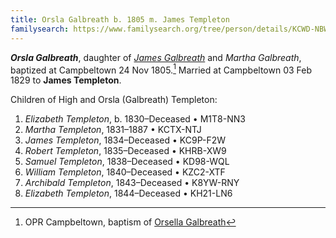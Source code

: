 ```yaml
---
title: Orsla Galbreath b. 1805 m. James Templeton
familysearch: https://www.familysearch.org/tree/person/details/KCWD-NBW
---
```

***Orsla Galbreath***, daughter of [*James Galbreath*](galbreath-james-abt-1775.md) and *Martha Galbreath*, baptized at Campbeltown 24 Nov 1805.[^birth]  Married at Campbeltown 03 Feb 1829 to **James Templeton**.

Children of High and Orsla (Galbreath) Templeton:

1. *Elizabeth Templeton*, b. 1830–Deceased	 • 	M1T8-NN3​​
2. *Martha Templeton*, 1831–1887	 • 	KCTX-NTJ​​
3. *James Templeton*, 1834–Deceased	 • 	KC9P-F2W​​
4. *Robert Templeton*, 1835–Deceased	 • 	KHRB-XW9​​
5. *Samuel Templeton*,  1838–Deceased	 • 	KD98-WQL​​
6. *William Templeton*, 1840–Deceased	 • 	KZC2-XTF​​
7. *Archibald Templeton*, 1843–Deceased	 • 	K8YW-RNY​​
8. *Elizabeth Templeton*, 1844–Deceased	 • 	KH21-LN6

[^birth]: OPR Campbeltown, baptism of [Orsella Galbreath](/sources/opr-campbeltown-births.md#1805-11-24-orsella-galbreath)
